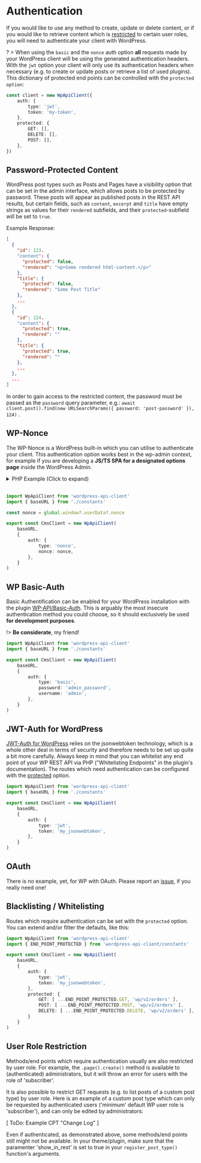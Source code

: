 # Authentication

If you would like to use any method to create, update or delete content, or if
you would like to retrieve content which is [restricted](#user-role-restriction)
to certain user roles, you will need to authenticate your client with WordPress.

? > When using the `basic` and the `nonce` auth option **all** requests made by
your WordPress client will be using the generated authentication headers. With
the `jwt` option your client will only use its authentication headers when necessary
(e.g. to create or update posts or retrieve a list of used plugins). This dictionary
of protected end points can be controlled with the `protected option`:

```typescript
const client = new WpApiClient({
	auth: {
		type: 'jwt',
		token: 'my-token',
	},
	protected: {
		GET: [],
		DELETE: [],
		POST: [],
	},
})
```

## Password-Protected Content

WordPress post types such as Posts and Pages have a visibility option that can be
set in the admin interface, which allows posts to be protected by password.
These posts will appear as published posts in the REST API results, but certain
fields, such as `content`, `excerpt` and `title` have empty strings as values for
their `rendered` subfields, and their `protected`-subfield will be set to `true`.

Example Response:

```json
[
  {
    "id": 123.
    "content": {
      "protected": false,
      "rendered": "<p>Some rendered html-content.</p>"
    },
    "title": {
      "protected": false,
      "rendered": "Some Post Title"
    },
    ...
  },
  {
    "id": 124.
    "content": {
      "protected": true,
      "rendered": ""
    },
    "title": {
      "protected": true,
      "rendered": ""
    },
    ...
  },
  ...
]
```

In order to gain access to the restricted content, the password must be passed as
the `password` query parameter, e.g.:
`await client.post().find(new URLSearchParams({ password: 'post-password' }), 124)`
.

## WP-Nonce

The WP-Nonce is a WordPress built-in which you can utilise to authenticate your
client. This authentication option works best in the wp-admin context, for example
if you are developing a __JS/TS SPA for a designated options page__ inside the
WordPress Admin.

<details>
<summary>PHP Example (Click to expand)</summary>
<br />

```php
<?php

namespace DemoPlugin;

class OrdersDashboard {
	public function __construct() {
		add_action('acf/init', [$this, 'register_orders_dashboard']);
		add_action('admin_enqueue_scripts', [$this, 'load_react_scripts']);
	}

	public function register_orders_dashboard() {
		if (function_exists('acf_add_options_page')) {
			// https://www.advancedcustomfields.com/resources/options-page/
			acf_add_options_page([
				'capability' => 'promote_users',
				'icon_url'   => 'dashicons-cart',
				'menu_slug'  => 'orders-dashboard',
				'menu_title' => __('Orders'),
				'page_title' => __('Orders Dashboard'),
				'position'   => '12.2',
				'post_id'    => 'orders',
			]);
		}
	}

	public function load_react_scripts() {
		$screen = get_current_screen();
		if (!$screen || $screen->id !== 'toplevel_page_orders-dashboard') return;

		// enqueue your compiled JS/TS SPA
		wp_enqueue_script(
			'orders-dashboard-vendors',
			plugin_dir_url(__DIR__) . 'assets/dashboard/vendors.js'
		);
		wp_enqueue_script(
			'orders-dashboard-react',
			plugin_dir_url(__DIR__) . 'assets/dashboard/dashboard.js',
            ['orders-dashboard-vendors'],
            uniqid(),
			true
		);

		// localize the id and a nonce for the current user
		wp_localize_script(
			'orders-dashboard-react', // the script which requires this data
			'userData', [ // will be available as window.userData 
				'id'    => get_current_user_id(),
				'nonce' => wp_create_nonce('wp_rest'),
			]
		);
	}
}

new OrdersDashboard();
```

</details>
<br />

```typescript
import WpApiClient from 'wordpress-api-client'
import { baseURL } from './constants'

const nonce = global.window?.userData?.nonce

export const CmsClient = new WpApiClient(
    baseURL,
	{
		auth: {
			type: 'nonce',
			nonce: nonce,
		},
	}
)
```

## WP Basic-Auth

Basic Authentification can be enabled for your WordPress installation with the plugin
[WP-API/Basic-Auth](https://github.com/WP-API/Basic-Auth ':crossorgin'). This is
arguably the most insecure authentication method you could choose, so it should
exclusively be used **for development purposes**.

!> **Be considerate**, my friend!

```typescript
import WpApiClient from 'wordpress-api-client'
import { baseURL } from './constants'

export const CmsClient = new WpApiClient(
    baseURL,
	{
		auth: {
			type: 'basic',
			password: 'admin_password',
			username: 'admin',
		},
	}
)
```

## JWT-Auth for WordPress

[JWT-Auth for WordPress](https://wordpress.org/plugins/jwt-auth/ ':crossorgin')
relies on the jsonwebtoken technology, which is a whole other deal in terms of
security and therefore needs to be set up quite a bit more carefully. Always keep
in mind that you can whitelist any end point of your WP REST API via PHP
("Whitelisting Endpoints" in the plugin's documentation). The routes which need
authentication can be configured with the [protected](#blacklisting-whitelisting)
option.

```typescript
import WpApiClient from 'wordpress-api-client'
import { baseURL } from './constants'

export const CmsClient = new WpApiClient(
    baseURL,
	{
		auth: {
			type: 'jwt',
			token: 'my_jsonwebtoken',
		},
	}
)
```

## OAuth

There is no example, yet, for WP with OAuth. Please report an [issue](https://github.com/dkress59/wordpress-api-client/issues),
if you really need one!

## Blacklisting / Whitelisting

Routes which require authentication can be set with the `protected` option.
You can extend and/or filter the defaults, like this:

```typescript
import WpApiClient from 'wordpress-api-client'
import { END_POINT_PROTECTED } from 'wordpress-api-client/constants'

export const CmsClient = new WpApiClient(
    baseURL,
	{
		auth: {
			type: 'jwt',
			token: 'my_jsonwebtoken',
		},
		protected: {
			GET: [ ...END_POINT_PROTECTED.GET, 'wp/v2/orders' ],
			POST: [ ...END_POINT_PROTECTED.POST, 'wp/v2/orders' ],
			DELETE: [ ...END_POINT_PROTECTED.DELETE, 'wp/v2/orders' ],
		}
	}
)
```

## User Role Restriction

Methods/end points which require authentication usually are also restricted by
user role. For example, the `.page().create()` method is available to (authenticated)
administrators, but it will throw an error for users with the role of 'subscriber'.

It is also possible to restrict GET requests (e.g. to list posts of a custom
post type) by user role. Here is an example of a custom post type which can only
be requested by authenticated users ('minimum' default WP user role is 'subscriber'),
and can only be edited by administrators:

[ ToDo: Example CPT "Change Log" ]

Even if authenticated, as demonstrated above, some methods/end points still might
not be available. In your theme/plugin, make sure that the paramenter 'show_in_rest'
is set to true in your `register_post_type()` function's arguments.
